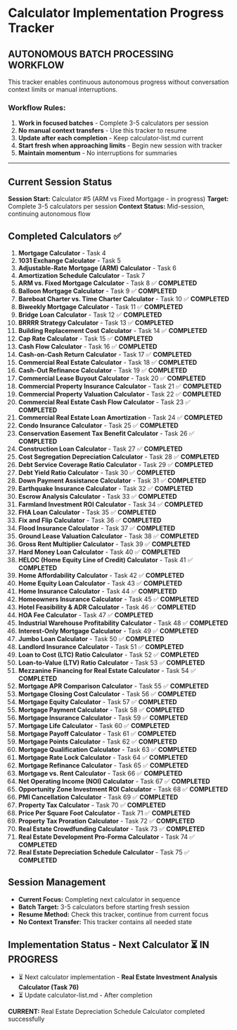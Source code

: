 # Calculator Implementation Progress Tracker

## **AUTONOMOUS BATCH PROCESSING WORKFLOW**

This tracker enables continuous autonomous progress without conversation context limits or manual interruptions.

### Workflow Rules:
1. **Work in focused batches** - Complete 3-5 calculators per session
2. **No manual context transfers** - Use this tracker to resume
3. **Update after each completion** - Keep calculator-list.md current
4. **Start fresh when approaching limits** - Begin new session with tracker
5. **Maintain momentum** - No interruptions for summaries

---

## Current Session Status
**Session Start:** Calculator #5 (ARM vs Fixed Mortgage - in progress)
**Target:** Complete 3-5 calculators per session
**Context Status:** Mid-session, continuing autonomous flow

## Completed Calculators ✅
1. **Mortgage Calculator** - Task 4
2. **1031 Exchange Calculator** - Task 5  
3. **Adjustable-Rate Mortgage (ARM) Calculator** - Task 6
4. **Amortization Schedule Calculator** - Task 7
5. **ARM vs. Fixed Mortgage Calculator** - Task 8 ✅ **COMPLETED**
6. **Balloon Mortgage Calculator** - Task 9 ✅ **COMPLETED**
7. **Bareboat Charter vs. Time Charter Calculator** - Task 10 ✅ **COMPLETED**
8. **Biweekly Mortgage Calculator** - Task 11 ✅ **COMPLETED**
9. **Bridge Loan Calculator** - Task 12 ✅ **COMPLETED**
10. **BRRRR Strategy Calculator** - Task 13 ✅ **COMPLETED**
11. **Building Replacement Cost Calculator** - Task 14 ✅ **COMPLETED**
12. **Cap Rate Calculator** - Task 15 ✅ **COMPLETED**
13. **Cash Flow Calculator** - Task 16 ✅ **COMPLETED**
14. **Cash-on-Cash Return Calculator** - Task 17 ✅ **COMPLETED**
15. **Commercial Real Estate Calculator** - Task 18 ✅ **COMPLETED**
16. **Cash-Out Refinance Calculator** - Task 19 ✅ **COMPLETED**
17. **Commercial Lease Buyout Calculator** - Task 20 ✅ **COMPLETED**
18. **Commercial Property Insurance Calculator** - Task 21 ✅ **COMPLETED**
19. **Commercial Property Valuation Calculator** - Task 22 ✅ **COMPLETED**
20. **Commercial Real Estate Cash Flow Calculator** - Task 23 ✅ **COMPLETED**
21. **Commercial Real Estate Loan Amortization** - Task 24 ✅ **COMPLETED**
22. **Condo Insurance Calculator** - Task 25 ✅ **COMPLETED**
23. **Conservation Easement Tax Benefit Calculator** - Task 26 ✅ **COMPLETED**
24. **Construction Loan Calculator** - Task 27 ✅ **COMPLETED**
25. **Cost Segregation Depreciation Calculator** - Task 28 ✅ **COMPLETED**
26. **Debt Service Coverage Ratio Calculator** - Task 29 ✅ **COMPLETED**
27. **Debt Yield Ratio Calculator** - Task 30 ✅ **COMPLETED**
28. **Down Payment Assistance Calculator** - Task 31 ✅ **COMPLETED**
29. **Earthquake Insurance Calculator** - Task 32 ✅ **COMPLETED**
30. **Escrow Analysis Calculator** - Task 33 ✅ **COMPLETED**
31. **Farmland Investment ROI Calculator** - Task 34 ✅ **COMPLETED**
32. **FHA Loan Calculator** - Task 35 ✅ **COMPLETED**
33. **Fix and Flip Calculator** - Task 36 ✅ **COMPLETED**
34. **Flood Insurance Calculator** - Task 37 ✅ **COMPLETED**
35. **Ground Lease Valuation Calculator** - Task 38 ✅ **COMPLETED**
36. **Gross Rent Multiplier Calculator** - Task 39 ✅ **COMPLETED**
37. **Hard Money Loan Calculator** - Task 40 ✅ **COMPLETED**
38. **HELOC (Home Equity Line of Credit) Calculator** - Task 41 ✅ **COMPLETED**
39. **Home Affordability Calculator** - Task 42 ✅ **COMPLETED**
40. **Home Equity Loan Calculator** - Task 43 ✅ **COMPLETED**
41. **Home Insurance Calculator** - Task 44 ✅ **COMPLETED**
42. **Homeowners Insurance Calculator** - Task 45 ✅ **COMPLETED**
43. **Hotel Feasibility & ADR Calculator** - Task 46 ✅ **COMPLETED**
44. **HOA Fee Calculator** - Task 47 ✅ **COMPLETED**
45. **Industrial Warehouse Profitability Calculator** - Task 48 ✅ **COMPLETED**
46. **Interest-Only Mortgage Calculator** - Task 49 ✅ **COMPLETED**
47. **Jumbo Loan Calculator** - Task 50 ✅ **COMPLETED**
48. **Landlord Insurance Calculator** - Task 51 ✅ **COMPLETED**
49. **Loan to Cost (LTC) Ratio Calculator** - Task 52 ✅ **COMPLETED**
50. **Loan-to-Value (LTV) Ratio Calculator** - Task 53 ✅ **COMPLETED**
51. **Mezzanine Financing for Real Estate Calculator** - Task 54 ✅ **COMPLETED**
52. **Mortgage APR Comparison Calculator** - Task 55 ✅ **COMPLETED**
53. **Mortgage Closing Cost Calculator** - Task 56 ✅ **COMPLETED**
54. **Mortgage Equity Calculator** - Task 57 ✅ **COMPLETED**
55. **Mortgage Payment Calculator** - Task 58 ✅ **COMPLETED**
56. **Mortgage Insurance Calculator** - Task 59 ✅ **COMPLETED**
57. **Mortgage Life Calculator** - Task 60 ✅ **COMPLETED**
58. **Mortgage Payoff Calculator** - Task 61 ✅ **COMPLETED**
59. **Mortgage Points Calculator** - Task 62 ✅ **COMPLETED**
60. **Mortgage Qualification Calculator** - Task 63 ✅ **COMPLETED**
61. **Mortgage Rate Lock Calculator** - Task 64 ✅ **COMPLETED**
62. **Mortgage Refinance Calculator** - Task 65 ✅ **COMPLETED**
63. **Mortgage vs. Rent Calculator** - Task 66 ✅ **COMPLETED**
64. **Net Operating Income (NOI) Calculator** - Task 67 ✅ **COMPLETED**
65. **Opportunity Zone Investment ROI Calculator** - Task 68 ✅ **COMPLETED**
66. **PMI Cancellation Calculator** - Task 69 ✅ **COMPLETED**
67. **Property Tax Calculator** - Task 70 ✅ **COMPLETED**
68. **Price Per Square Foot Calculator** - Task 71 ✅ **COMPLETED**
69. **Property Tax Proration Calculator** - Task 72 ✅ **COMPLETED**
70. **Real Estate Crowdfunding Calculator** - Task 73 ✅ **COMPLETED**
71. **Real Estate Development Pro-Forma Calculator** - Task 74 ✅ **COMPLETED**
72. **Real Estate Depreciation Schedule Calculator** - Task 75 ✅ **COMPLETED**
                
## Session Management
- **Current Focus:** Completing next calculator in sequence
- **Batch Target:** 3-5 calculators before starting fresh session
- **Resume Method:** Check this tracker, continue from current focus
- **No Context Transfer:** This tracker contains all needed state

## Implementation Status - Next Calculator ⏳ IN PROGRESS
- ⏳ Next calculator implementation - **Real Estate Investment Analysis Calculator (Task 76)**
- ⏳ Update calculator-list.md - After completion

**CURRENT:** Real Estate Depreciation Schedule Calculator completed successfully